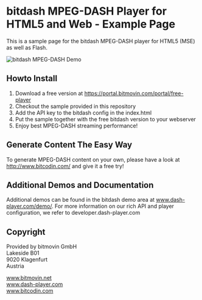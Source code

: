 # bitdash MPEG-DASH Player for HTML5 and Web - Example Page

This is a sample page for the bitdash MPEG-DASH player for HTML5 (MSE) as well as Flash. 

![bitdash MPEG-DASH Demo](https://raw.githubusercontent.com/bitmovin/bitdash-MPEG-DASH-demo/master/screenshot.png "bitdash MPEG-DASH Demo Page")

## Howto Install

1. Download a free version at https://portal.bitmovin.com/portal/free-player
2. Checkout the sample provided in this repository
3. Add the API key to the bitdash config in the index.html
4. Put the sample together with the free bitdash version to your webserver
5. Enjoy best MPEG-DASH streaming performance! 

## Generate Content The Easy Way

To generate MPEG-DASH content on your own, please have a look at http://www.bitcodin.com/ and give it a free try!

## Additional Demos and Documentation

Additional demos can be found in the bitdash demo area at www.dash-player.com/demo/. For more information on our rich API and player configuration, we refer to developer.dash-player.com

## Copyright

Provided by bitmovin GmbH <br>
Lakeside B01<br>
9020 Klagenfurt<br>
Austria<br>

www.bitmovin.net<br>
www.dash-player.com<br>
www.bitcodin.com<br>
